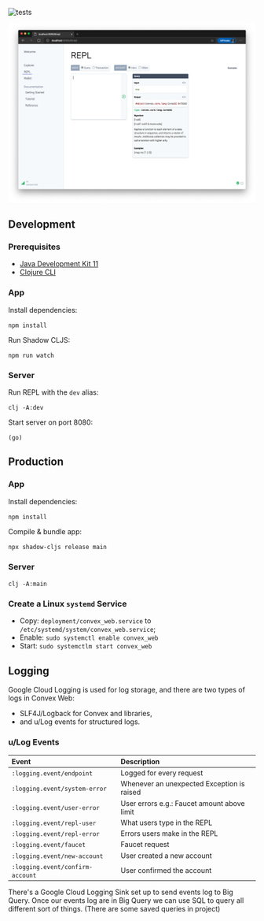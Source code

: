 ![tests](https://github.com/Convex-Dev/convex-web/workflows/tests/badge.svg)

![Screenshot](/doc/screenshot.png?raw=true)

## Development

### Prerequisites
- [Java Development Kit 11](https://adoptopenjdk.net/)
- [Clojure CLI](https://clojure.org/guides/getting_started#_clojure_installer_and_cli_tools)

### App

Install dependencies:

```
npm install
```

Run Shadow CLJS:
```
npm run watch
```

### Server

Run REPL with the `dev` alias:
```
clj -A:dev
```

Start server on port 8080:
```
(go)
```

## Production

### App

Install dependencies:

```
npm install
```

Compile & bundle app:
```
npx shadow-cljs release main
```

### Server

```
clj -A:main
```

### Create a Linux `systemd` Service

- Copy:
    `deployment/convex_web.service` to `/etc/systemd/system/convex_web.service`;
- Enable:
    `sudo systemctl enable convex_web`
- Start:
    `sudo systemctlm start convex_web`
    
## Logging

Google Cloud Logging is used for log storage, and there are two types of logs in Convex Web:
- SLF4J/Logback for Convex and libraries,
- and u/Log events for structured logs.

### u/Log Events

| Event | Description |
|:--|:--|
| `:logging.event/endpoint` | Logged for every request |
| `:logging.event/system-error` | Whenever an unexpected Exception is raised  |
| `:logging.event/user-error` | User errors e.g.: Faucet amount above limit  |
| `:logging.event/repl-user` | What users type in the REPL  |
| `:logging.event/repl-error` | Errors users make in the REPL  |
| `:logging.event/faucet` | Faucet request  |
| `:logging.event/new-account` | User created a new account |
| `:logging.event/confirm-account` | User confirmed the account  |

There's a Google Cloud Logging Sink set up to send events log to Big Query. Once our events log are in Big Query we can use SQL to query all different sort of things. (There are some saved queries in project)
